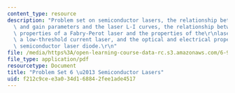 ```yaml
---
content_type: resource
description: "Problem set on semiconductor lasers, the relationship between the cavity\
  \ and gain parameters and the laser L-I curves, the relationship between the spectral\
  \ properties of a Fabry-Perot laser and the properties of the\r\nlaser active region,\
  \ a low-threshold current laser, and the optical and electrical properties of a\
  \ semiconductor laser diode.\r\n"
file: /media/https%3A/open-learning-course-data-rc.s3.amazonaws.com/6-977-semiconductor-optoelectronics-theory-and-design-fall-2002/f212c9cee3a034d168842fee1ade4517_ps6.pdf
file_type: application/pdf
resourcetype: Document
title: "Problem Set 6 \u2013 Semiconductor Lasers"
uid: f212c9ce-e3a0-34d1-6884-2fee1ade4517
---
```

